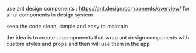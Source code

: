 use ant design components : https://ant.design/components/overview/ for all ui components in design system

keep the code clean, simple and easy to maintain

the idea is to create ui components that wrap ant design components with custom styles and props and then will use them in the app
